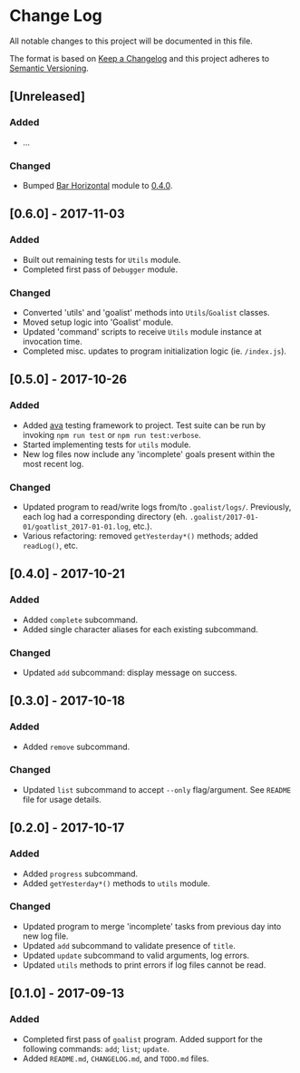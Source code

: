 # Change Log
All notable changes to this project will be documented in this file.

The format is based on [Keep a Changelog](http://keepachangelog.com/) and this project adheres to [Semantic Versioning](http://semver.org/).

## [Unreleased]
### Added
- ...

### Changed
- Bumped [Bar Horizontal](https://github.com/icyflame/bar-horizontal) module to [0.4.0](https://github.com/icyflame/bar-horizontal/releases/tag/v0.4.0).

## [0.6.0] - 2017-11-03
### Added
- Built out remaining tests for `Utils` module.
- Completed first pass of `Debugger` module.

### Changed
- Converted 'utils' and 'goalist' methods into `Utils`/`Goalist` classes.
- Moved setup logic into 'Goalist' module.
- Updated 'command' scripts to receive `Utils` module instance at invocation time.
- Completed misc. updates to program initialization logic (ie. `/index.js`).

## [0.5.0] - 2017-10-26
### Added
- Added [ava](https://github.com/avajs/ava) testing framework to project. Test suite can be run by invoking `npm run test` or `npm run test:verbose`.
- Started implementing tests for `utils` module.
- New log files now include any 'incomplete' goals present within the most recent log.

### Changed
- Updated program to read/write logs from/to `.goalist/logs/`. Previously, each log had a corresponding directory (eh. `.goalist/2017-01-01/goatlist_2017-01-01.log`, etc.).
- Various refactoring: removed `getYesterday*()` methods; added `readLog()`, etc.

## [0.4.0] - 2017-10-21
### Added
- Added `complete` subcommand.
- Added single character aliases for each existing subcommand.

### Changed
- Updated `add` subcommand: display message on success.

## [0.3.0] - 2017-10-18
### Added
- Added `remove` subcommand.

### Changed
- Updated `list` subcommand to accept `--only` flag/argument. See `README` file for usage details.

## [0.2.0] - 2017-10-17
### Added
- Added `progress` subcommand.
- Added `getYesterday*()` methods to `utils` module.

### Changed
- Updated program to merge 'incomplete' tasks from previous day into new log file.
- Updated `add` subcommand to validate presence of `title`.
- Updated `update` subcommand to valid arguments, log errors.
- Updated `utils` methods to print errors if log files cannot be read.

## [0.1.0] - 2017-09-13
### Added
- Completed first pass of `goalist` program. Added support for the following commands: `add`; `list`; `update`.
- Added `README.md`, `CHANGELOG.md`, and `TODO.md` files.
